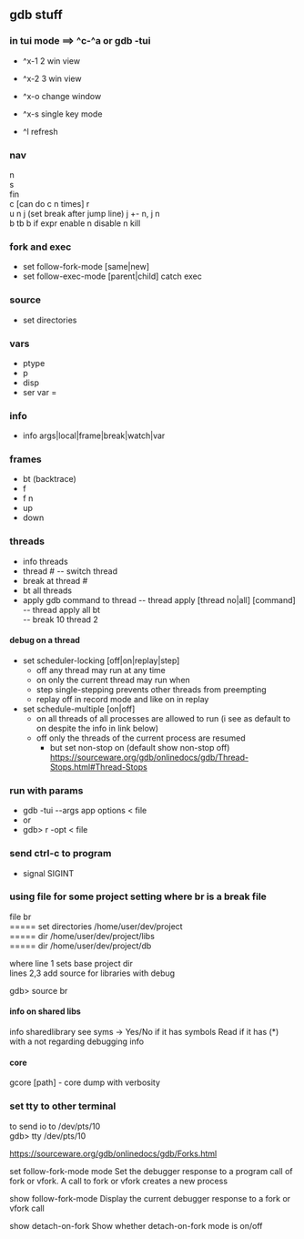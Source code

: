 ## gdb stuff

### in tui mode  ==> ^c-^a or gdb -tui

- ^x-1   2 win view
- ^x-2   3 win view
- ^x-o   change window

- ^x-s   single key mode
- ^l     refresh

### nav
n  
s  
fin  
c  [can do c n times]
r  
u n 
j  (set break after jump line)  j +- n, j n  
b
tb
b if expr
enable n
disable n
kill


### fork and exec
- set follow-fork-mode [same|new]
- set follow-exec-mode [parent|child]
catch exec
  
### source 
- set directories

### vars
- ptype
- p
- disp
- ser var =  

### info
- info args|local|frame|break|watch|var  
  
### frames
- bt (backtrace)
- f  
- f n
- up
- down  
### threads
- info threads
- thread #   -- switch thread
- break at thread #
- bt all threads
- apply gdb command to thread
-- thread apply [thread no|all] [command]  
-- thread apply all bt  
-- break 10 thread 2

#### debug on a thread 
- set scheduler-locking [off|on|replay|step]
  - off  any thread may run at any time 
  - on  only the current thread may run when 
  - step  single-stepping prevents other threads from preempting 
  - replay  off in record mode and like on in replay 
- set schedule-multiple  [on|off] 
  - on  all threads of all processes are allowed to run (i see as default to on despite the info in link below) 
  - off  only the threads of the current process are resumed 
    - but set non-stop on (default show non-stop off) 
https://sourceware.org/gdb/onlinedocs/gdb/Thread-Stops.html#Thread-Stops 

  
### run with params
- gdb -tui --args app options < file
- or
- gdb> r -opt < file

### send ctrl-c to program
- signal SIGINT
  
### using file for some project setting where br is a break file
file br   
===== set directories /home/user/dev/project  
===== dir /home/user/dev/project/libs  
===== dir /home/user/dev/project/db  
  
where line 1 sets base project dir  
lines 2,3 add source for libraries with debug  

gdb> source br

#### info on shared libs
info sharedlibrary
see syms -> Yes/No if it has symbols
    Read if it has (*) with a not regarding debugging info
    
#### core
gcore [path] - core dump with verbosity



### set tty to other terminal
to send io to /dev/pts/10  
gdb> tty /dev/pts/10  


https://sourceware.org/gdb/onlinedocs/gdb/Forks.html

set follow-fork-mode mode 
 Set the debugger response to a program call of fork or vfork. A call to fork or vfork creates a new process 
 
show follow-fork-mode 
  Display the current debugger response to a fork or vfork call 
    
show detach-on-fork 
  Show whether detach-on-fork mode is on/off 

    


